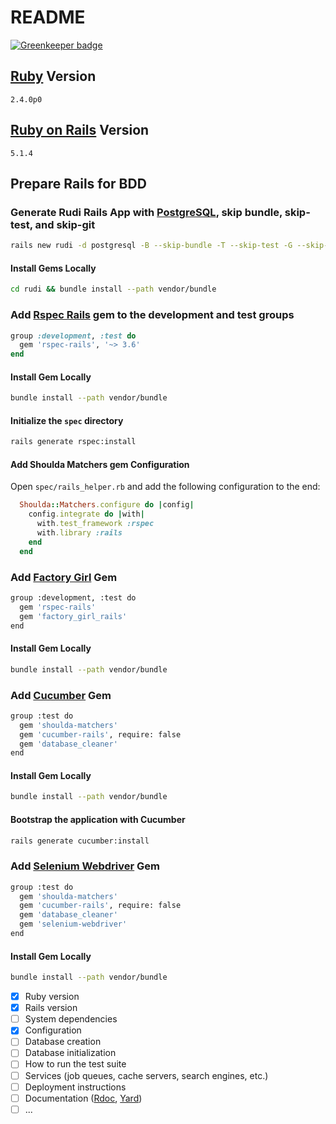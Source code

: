 # README

[![Greenkeeper badge](https://badges.greenkeeper.io/fybwid/rudi.svg)](https://greenkeeper.io/)

## [Ruby](https://www.ruby-lang.org/en/) Version
`2.4.0p0`

## [Ruby on Rails](https://rubyonrails.org/) Version
`5.1.4`

## Prepare Rails for BDD
### Generate Rudi Rails App with [PostgreSQL](https://www.postgresql.org/), skip bundle, skip-test, and skip-git
```bash
rails new rudi -d postgresql -B --skip-bundle -T --skip-test -G --skip-git
```

#### Install Gems Locally
```bash
cd rudi && bundle install --path vendor/bundle
```

### Add [Rspec Rails](https://github.com/rspec/rspec-rails) gem to the development and test groups
```ruby
group :development, :test do
  gem 'rspec-rails', '~> 3.6'
end
```

#### Install Gem Locally
```bash
bundle install --path vendor/bundle
```

#### Initialize the `spec` directory
```bash
rails generate rspec:install
```

#### Add Shoulda Matchers gem Configuration
Open `spec/rails_helper.rb` and add the following configuration to the end:
```ruby
  Shoulda::Matchers.configure do |config|
    config.integrate do |with|
      with.test_framework :rspec
      with.library :rails
    end
  end
```

### Add [Factory Girl](https://github.com/thoughtbot/factory_girl) Gem
```bash
group :development, :test do
  gem 'rspec-rails'
  gem 'factory_girl_rails'
end
```

#### Install Gem Locally
```bash
bundle install --path vendor/bundle
```

### Add [Cucumber](https://github.com/cucumber/cucumber-rails) Gem
```bash
group :test do
  gem 'shoulda-matchers'
  gem 'cucumber-rails', require: false
  gem 'database_cleaner'
end
```

#### Install Gem Locally
```bash
bundle install --path vendor/bundle
```

#### Bootstrap the application with Cucumber
```bash
rails generate cucumber:install
```

### Add [Selenium Webdriver](https://github.com/SeleniumHQ/selenium/tree/master/rb) Gem
```bash
group :test do
  gem 'shoulda-matchers'
  gem 'cucumber-rails', require: false
  gem 'database_cleaner'
  gem 'selenium-webdriver'
end
```

#### Install Gem Locally
```bash
bundle install --path vendor/bundle
```



- [x] Ruby version
- [x] Rails version
- [ ] System dependencies
- [x] Configuration
- [ ] Database creation
- [ ] Database initialization
- [ ] How to run the test suite
- [ ] Services (job queues, cache servers, search engines, etc.)
- [ ] Deployment instructions
- [ ] Documentation ([Rdoc](https://github.com/ruby/rdoc), [Yard](https://yardoc.org/))
- [ ] ...